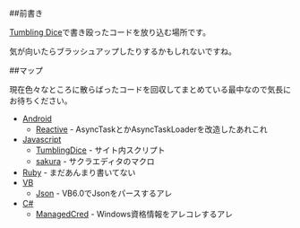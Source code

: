 ##前書き

[Tumbling Dice](http://outofmem.tumblr.com/ "Tumbling Dice")で書き殴ったコードを放り込む場所です。

気が向いたらブラッシュアップしたりするかもしれないですね。

##マップ

現在色々なところに散らばったコードを回収してまとめている最中なので気長にお待ちください。

* [Android](https://github.com/tumbling-dice/snippets/tree/master/Android "Android")
    * [Reactive](https://github.com/tumbling-dice/snippets/tree/master/Android/Reactive "Android - Reactive") - AsyncTaskとかAsyncTaskLoaderを改造したあれこれ
* [Javascript](https://github.com/tumbling-dice/snippets/tree/master/Javascript "Javascript")
    * [TumblingDice](https://github.com/tumbling-dice/snippets/tree/master/Javascript/TumblingDice "JavaScript - TumblingDice") - サイト内スクリプト
    * [sakura](https://github.com/tumbling-dice/snippets/tree/master/Javascript/sakura "JavaScript - sakura") - サクラエディタのマクロ
* [Ruby](https://github.com/tumbling-dice/snippets/tree/master/Ruby "Ruby") - まだあんまり書いてない
* [VB](https://github.com/tumbling-dice/snippets/tree/master/VB "VB")
    * [Json](https://github.com/tumbling-dice/snippets/tree/master/Json "VB - Json") - VB6.0でJsonをパースするアレ
* [C#](https://github.com/tumbling-dice/snippets/tree/master/C%20Sharp "C#")
    * [ManagedCred](https://github.com/tumbling-dice/snippets/tree/master/C%20Sharp/ManagedCred "C# - ManagedCred") - Windows資格情報をアレコレするアレ
